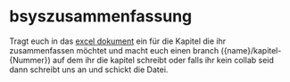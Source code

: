 # bsyszusammenfassung

Tragt euch in das [excel dokument](https://docs.google.com/spreadsheets/d/1n1gf03__1XyBSPgEHkSmmlmc0-Qx6XZjqGP361HRvPw/edit#gid=0) ein für die Kapitel die ihr zusammenfassen möchtet
und macht euch einen branch ({name}/kapitel-{Nummer}) auf dem ihr die kapitel schreibt oder falls ihr kein collab seid dann schreibt uns an und schickt die Datei.


